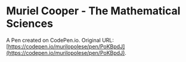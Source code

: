 # Muriel Cooper - The Mathematical Sciences

A Pen created on CodePen.io. Original URL: [https://codepen.io/murilopolese/pen/PoKBpdJ](https://codepen.io/murilopolese/pen/PoKBpdJ).


